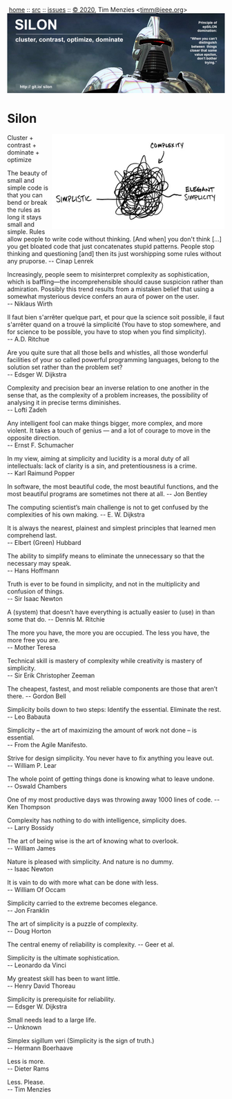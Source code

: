 <a name=top></a><p>       
&nbsp;[home](http://git.io/silon) ::
[src](https://github.com/timm/silon/raw/master/src) ::
[issues](http://git.io/silon) ::
<a href="https://github.com/timm/silon/raw/master/raw/master/LICENSE.md">&copy; 2020</a>,
Tim Menzies
<<a href="mailto:timm@ieee.org">timm&commat;ieee.org</a>>
<br>
[<img width=900 src="https://github.com/timm/silon/raw/master/etc/img/banner.jpg">](http://git.io/silon)<br>


# Silon

<img width=400 align=right src="etc/img/simplicity.jpg">

Cluster + contrast + dominate + optimize 

The beauty of small and simple code is that you can bend or break the rules as long it stays small and simple. Rules allow people to write code without thinking. [And when] you don't think […] you get bloated code that just concatenates stupid patterns.
People stop thinking and questioning [and] then its just worshipping some rules without any pruporse.
-- Cinap Lenrek


Increasingly, people seem to misinterpret complexity as sophistication, which is baffling—the incomprehensible should cause suspicion rather than admiration. Possibly this trend results from a mistaken belief that using a somewhat mysterious device confers an aura of power on the user.    
-- Niklaus Wirth

Il faut bien s'arrêter quelque part, et pour que la science soit possible, il faut s'arrêter quand on a trouvé la simplicité
(You have to stop somewhere, and for science to be possible, you have to stop when you find simplicity).  
-- A.D. Ritchue

Are you quite sure that all those bells and whistles, all those wonderful facilities of your so called powerful programming languages, belong to the solution set rather than the problem set?   
--  Edsger W. Dijkstra

Complexity and precision bear an inverse relation to one another in the sense that, as the complexity of a problem increases, the possibility of analysing it in precise terms diminishes.  
-- Lofti Zadeh 



Any intelligent fool can make things bigger, more complex, and more violent. It takes a touch of genius — and a lot of courage to move in the opposite direction.   
-- Ernst F. Schumacher

In my view, aiming at simplicity and lucidity is a moral duty of all intellectuals: lack of clarity is a sin, and pretentiousness is a crime.  
--  Karl Raimund Popper

In software, the most beautiful code, the most beautiful functions, and the most beautiful programs are sometimes not there at all.
-- Jon Bentley

The computing scientist’s main challenge is not to get confused by the complexities of his own making.
--  E. W. Dijkstra



It is always the nearest, plainest and simplest principles that learned men comprehend last.  
-- Elbert (Green) Hubbard

The ability to simplify means to eliminate the unnecessary so that the necessary may speak.   
-- Hans Hoffmann

Truth is ever to be found in simplicity, and not in the multiplicity and confusion of things.  
-- Sir Isaac Newton

A (system) that doesn’t have everything is actually easier to (use) in than some that do.
-- Dennis M. Ritchie


The more you have, the more you are occupied. The less you have, the more free you are.  
-- Mother Teresa

Technical skill is mastery of complexity while creativity is mastery of simplicity.  
--  Sir Erik Christopher Zeeman

The cheapest, fastest, and most reliable components are those that aren’t there.
-- Gordon Bell

Simplicity boils down to two steps: Identify the essential. Eliminate the rest.   
-- Leo Babauta 

Simplicity – the art of maximizing the amount of work not done – is essential.  
-- From the Agile Manifesto.

Strive for design simplicity. You never have to fix anything you leave out.   
-- William P. Lear

The whole point of getting things done is knowing what to leave undone.  
-- Oswald Chambers


One of my most productive days was throwing away 1000 lines of code.
-- Ken Thompson

Complexity has nothing to do with intelligence, simplicity does.  
-- Larry Bossidy

The art of being wise is the art of knowing what to overlook.   
-- William James

Nature is pleased with simplicity. And nature is no dummy.   
-- Isaac Newton

It is vain to do with more what can be done with less.   
-- William Of Occam

Simplicity carried to the extreme becomes elegance.  
-- Jon Franklin

The art of simplicity is a puzzle of complexity.  
-- Doug Horton

The central enemy of reliability is complexity.
-- Geer et al.

Simplicity is the ultimate sophistication.  
-- Leonardo da Vinci

My greatest skill has been to want little.    
-- Henry David Thoreau

Simplicity is prerequisite for reliability.  
— Edsger W. Dijkstra

Small needs lead to a large life.   
-- Unknown

Simplex sigillum veri
(Simplicity is the sign of truth.)  
-- Hermann Boerhaave

Less is more.   
-- Dieter Rams

Less. Please.   
-- Tim Menzies
